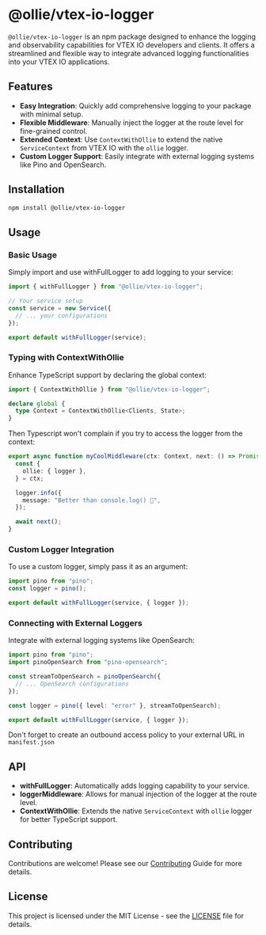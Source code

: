 # @ollie/vtex-io-logger

`@ollie/vtex-io-logger` is an npm package designed to enhance the logging and observability capabilities for VTEX IO developers and clients. It offers a streamlined and flexible way to integrate advanced logging functionalities into your VTEX IO applications.

## Features

- **Easy Integration**: Quickly add comprehensive logging to your package with minimal setup.
- **Flexible Middleware**: Manually inject the logger at the route level for fine-grained control.
- **Extended Context**: Use `ContextWithOllie` to extend the native `ServiceContext` from VTEX IO with the `ollie` logger.
- **Custom Logger Support**: Easily integrate with external logging systems like Pino and OpenSearch.

## Installation

```bash
npm install @ollie/vtex-io-logger
```

## Usage

### Basic Usage

Simply import and use withFullLogger to add logging to your service:

```typescript
import { withFullLogger } from "@ollie/vtex-io-logger";

// Your service setup
const service = new Service({
  // ... your configurations
});

export default withFullLogger(service);
```

### Typing with ContextWithOllie

Enhance TypeScript support by declaring the global context:

```typescript
import { ContextWithOllie } from "@ollie/vtex-io-logger";

declare global {
  type Context = ContextWithOllie<Clients, State>;
}
```

Then Typescript won't complain if you try to access the logger from the context:

```typescript
export async function myCoolMiddleware(ctx: Context, next: () => Promise<any>) {
  const {
    ollie: { logger },
  } = ctx;

  logger.info({
    message: "Better than console.log() 🎉",
  });

  await next();
}
```

### Custom Logger Integration

To use a custom logger, simply pass it as an argument:

```typescript
import pino from "pino";
const logger = pino();

export default withFullLogger(service, { logger });
```

### Connecting with External Loggers

Integrate with external logging systems like OpenSearch:

```typescript
import pino from "pino";
import pinoOpenSearch from "pino-opensearch";

const streamToOpenSearch = pinoOpenSearch({
  // ... OpenSearch configurations
});

const logger = pino({ level: "error" }, streamToOpenSearch);

export default withFullLogger(service, { logger });
```

Don't forget to create an outbound access policy to your external URL in `manifest.json`

## API

- **withFullLogger**: Automatically adds logging capability to your service.
- **loggerMiddleware**: Allows for manual injection of the logger at the route level.
- **ContextWithOllie**: Extends the native `ServiceContext` with `ollie` logger for better TypeScript support.

## Contributing

Contributions are welcome! Please see our [Contributing](https://github.com/brunorodmoreira/ollie-observability/blob/main/CONTRIBUTING.md) Guide for more details.

## License

This project is licensed under the MIT License - see the [LICENSE](https://github.com/brunorodmoreira/ollie-observability/blob/main/LICENSE) file for details.
